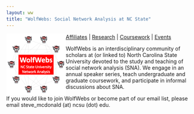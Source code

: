 ```yaml
---
layout: ww
title: "WolfWebs: Social Network Analysis at NC State"
---
```

<img align="left" src="logo_small.png">

[Affiliates](/WolfWebs/affiliates.html) | [Research](/WolfWebs/research.html) | [Coursework](/WolfWebs/coursework.html) | [Events](/WolfWebs/events.html)

WolfWebs is an interdisciplinary community of scholars at (or linked to) North Carolina State University devoted to the study and teaching of social network analysis (SNA). We engage in an annual speaker series, teach undergraduate and graduate coursework, and participate in informal discussions about SNA. 

If you would like to join WolfWebs or become part of our email list, please email steve_mcdonald (at) ncsu (dot) edu. 

